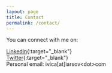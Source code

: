 ```yaml
---
layout: page
title: Contact
permalink: /contact/
---
```


You can connect with me on:

[Linkedin](https://linkedin.com/in/iarsov){:target="_blank"}<br/>
[Twitter](https://twitter.com/IvicaArsov){:target="_blank"}<br/>
Personal email: ivica[at]iarsov\<dot\>com